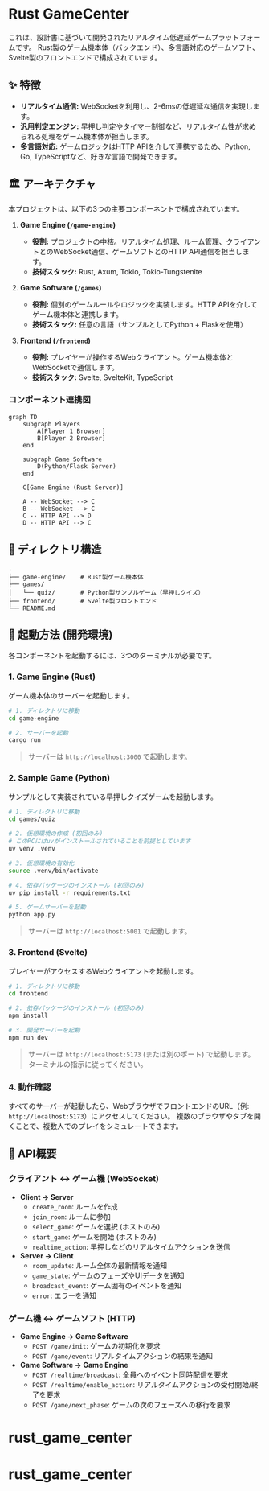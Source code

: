 # Rust GameCenter

これは、設計書に基づいて開発されたリアルタイム低遅延ゲームプラットフォームです。
Rust製のゲーム機本体（バックエンド）、多言語対応のゲームソフト、Svelte製のフロントエンドで構成されています。

## ✨ 特徴

- **リアルタイム通信:** WebSocketを利用し、2-6msの低遅延な通信を実現します。
- **汎用判定エンジン:** 早押し判定やタイマー制御など、リアルタイム性が求められる処理をゲーム機本体が担当します。
- **多言語対応:** ゲームロジックはHTTP APIを介して連携するため、Python, Go, TypeScriptなど、好きな言語で開発できます。

## 🏛️ アーキテクチャ

本プロジェクトは、以下の3つの主要コンポーネントで構成されています。

1.  **Game Engine (`/game-engine`)**
    -   **役割:** プロジェクトの中核。リアルタイム処理、ルーム管理、クライアントとのWebSocket通信、ゲームソフトとのHTTP API通信を担当します。
    -   **技術スタック:** Rust, Axum, Tokio, Tokio-Tungstenite

2.  **Game Software (`/games`)**
    -   **役割:** 個別のゲームルールやロジックを実装します。HTTP APIを介してゲーム機本体と連携します。
    -   **技術スタック:** 任意の言語（サンプルとしてPython + Flaskを使用）

3.  **Frontend (`/frontend`)**
    -   **役割:** プレイヤーが操作するWebクライアント。ゲーム機本体とWebSocketで通信します。
    -   **技術スタック:** Svelte, SvelteKit, TypeScript

### コンポーネント連携図

```mermaid
graph TD
    subgraph Players
        A[Player 1 Browser]
        B[Player 2 Browser]
    end

    subgraph Game Software
        D(Python/Flask Server)
    end

    C[Game Engine (Rust Server)]

    A -- WebSocket --> C
    B -- WebSocket --> C
    C -- HTTP API --> D
    D -- HTTP API --> C
```

## 📁 ディレクトリ構造

```
.
├── game-engine/    # Rust製ゲーム機本体
├── games/
│   └── quiz/       # Python製サンプルゲーム（早押しクイズ）
├── frontend/       # Svelte製フロントエンド
└── README.md
```

## 🚀 起動方法 (開発環境)

各コンポーネントを起動するには、3つのターミナルが必要です。

### 1. Game Engine (Rust)

ゲーム機本体のサーバーを起動します。

```bash
# 1. ディレクトリに移動
cd game-engine

# 2. サーバーを起動
cargo run
```
> サーバーは `http://localhost:3000` で起動します。

### 2. Sample Game (Python)

サンプルとして実装されている早押しクイズゲームを起動します。

```bash
# 1. ディレクトリに移動
cd games/quiz

# 2. 仮想環境の作成 (初回のみ)
# このPCにはuvがインストールされていることを前提としています
uv venv .venv

# 3. 仮想環境の有効化
source .venv/bin/activate

# 4. 依存パッケージのインストール (初回のみ)
uv pip install -r requirements.txt

# 5. ゲームサーバーを起動
python app.py
```
> サーバーは `http://localhost:5001` で起動します。

### 3. Frontend (Svelte)

プレイヤーがアクセスするWebクライアントを起動します。

```bash
# 1. ディレクトリに移動
cd frontend

# 2. 依存パッケージのインストール (初回のみ)
npm install

# 3. 開発サーバーを起動
npm run dev
```
> サーバーは `http://localhost:5173` (または別のポート) で起動します。ターミナルの指示に従ってください。

### 4. 動作確認

すべてのサーバーが起動したら、WebブラウザでフロントエンドのURL（例: `http://localhost:5173`）にアクセスしてください。
複数のブラウザやタブを開くことで、複数人でのプレイをシミュレートできます。

## 📝 API概要

### クライアント ↔ ゲーム機 (WebSocket)

-   **Client → Server**
    -   `create_room`: ルームを作成
    -   `join_room`: ルームに参加
    -   `select_game`: ゲームを選択 (ホストのみ)
    -   `start_game`: ゲームを開始 (ホストのみ)
    -   `realtime_action`: 早押しなどのリアルタイムアクションを送信
-   **Server → Client**
    -   `room_update`: ルーム全体の最新情報を通知
    -   `game_state`: ゲームのフェーズやUIデータを通知
    -   `broadcast_event`: ゲーム固有のイベントを通知
    -   `error`: エラーを通知

### ゲーム機 ↔ ゲームソフト (HTTP)

-   **Game Engine → Game Software**
    -   `POST /game/init`: ゲームの初期化を要求
    -   `POST /game/event`: リアルタイムアクションの結果を通知
-   **Game Software → Game Engine**
    -   `POST /realtime/broadcast`: 全員へのイベント同時配信を要求
    -   `POST /realtime/enable_action`: リアルタイムアクションの受付開始/終了を要求
    -   `POST /game/next_phase`: ゲームの次のフェーズへの移行を要求
# rust_game_center
# rust_game_center
